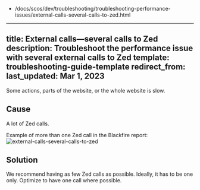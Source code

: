   - /docs/scos/dev/troubleshooting/troubleshooting-performance-issues/external-calls-several-calls-to-zed.html
---
title: External calls—several calls to Zed
description: Troubleshoot the performance issue with several external calls to Zed
template: troubleshooting-guide-template
redirect_from:
last_updated: Mar 1, 2023
---

Some actions, parts of the website, or the whole website is slow.

## Cause

A lot of Zed calls.

Example of more than one Zed call in the Blackfire report:
![external-calls-several-calls-to-zed](https://spryker.s3.eu-central-1.amazonaws.com/docs/scos/dev/troubleshooting/troubleshooting-performance-issues/external-calls-several-calls-to-zed/external-calls-zed.png)

## Solution

We recommend having as few Zed calls as possible. Ideally, it has to be one only. Optimize to have one call where possible.
